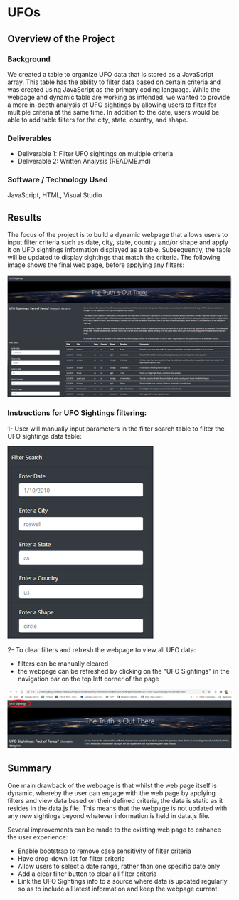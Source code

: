 # UFOs

## Overview of the Project

### Background

We created a table to organize UFO data that is stored as a JavaScript array. This table has the ability to filter data based on certain criteria and was created using JavaScript as the primary coding language. While the webpage and dynamic table are working as intended, we wanted to provide a more in-depth analysis of UFO sightings by allowing users to filter for multiple criteria at the same time. In addition to the date, users would be able to add table filters for the city, state, country, and shape.

### Deliverables
* Deliverable 1: Filter UFO sightings on multiple criteria
* Deliverable 2: Written Analysis (README.md)

### Software / Technology Used
JavaScript, HTML, Visual Studio

## Results

The focus of the project is to build a dynamic webpage that allows users to input filter criteria such as date, city, state, country and/or shape and apply it on UFO sightings information displayed as a table. Subsequently, the table will be updated to display sightings that match the criteria. The following image shows the final web page, before applying any filters:

![image](https://github.com/amberwnaushahi/UFOs/blob/main/resources/webpage.png)

### Instructions for UFO Sightings filtering:

1- User will manually input parameters in the filter search table to filter the UFO sightings data table:

![image](https://github.com/amberwnaushahi/UFOs/blob/main/resources/filter%20search%20table.png)

2- To clear filters and refresh the webpage to view all UFO data:

  * filters can be manually cleared
  * the webpage can be refreshed by clicking on the "UFO Sightings" in the navigation bar on the top left corner of the page
 
![image](https://github.com/amberwnaushahi/UFOs/blob/main/resources/Navigation%20Bar%20-%20Top.png)

## Summary 

One main drawback of the webpage is that whilst the web page itself is dynamic, whereby the user can engage with the web page by applying filters and view data based on their defined criteria, the data is static as it resides in the data.js file. This means that the webpage is not updated with any new sightings beyond whatever information is held in data.js file. 

Several improvements can be made to the existing web page to enhance the user experience:
* Enable bootstrap to remove case sensitivity of filter criteria
* Have drop-down list for filter criteria
* Allow users to select a date range, rather than one specific date only
* Add a clear filter button to clear all filter criteria 
* Link the UFO Sightings info to a source where data is updated regularly so as to include all latest information and keep the webpage current.  
